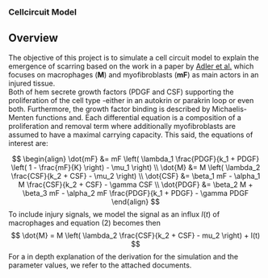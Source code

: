 ### Cellcircuit Model
## Overview
The objective of this project is to simulate a cell circuit model to explain the emergence of scarring based on the work in a paper by [Adler et al.](https://www.cell.com/iscience/pdf/S2589-0042(20)30024-9.pdf) which focuses on macrophages (**M**) and myofibroblasts (**mF**) as main actors in an injured tissue.  
Both of hem secrete growth factors (PDGF and CSF) supporting the proliferation of the cell type -either in an autokrin or parakrin loop or even both. Furthermore, the growth factor binding is described by Michaelis-Menten functions and. Each differential equation is a composition of a proliferation and removal term where additionally myofibroblasts are assumed to have a maximal carrying capacity. This said, the equations of interest are:   

$$
\begin{align}
\dot{mF} &= mF \left( \lambda_1 \frac{PDGF}{k_1 + PDGF} \left( 1 - \frac{mF}{K} \right) - \mu_1 \right)  \\
    \dot{M} &= M \left( \lambda_2 \frac{CSF}{k_2 + CSF} - \mu_2 \right)  \\
    \dot{CSF} &= \beta_1 mF - \alpha_1 M \frac{CSF}{k_2 + CSF} - \gamma CSF  \\
    \dot{PDGF} &= \beta_2 M + \beta_3 mF - \alpha_2 mF \frac{PDGF}{k_1 + PDGF} - \gamma PDGF 
\end{align}
$$
To include injury signals, we model the signal as an influx $I(t)$ of macrophages and equation (2) becomes then
$$
\dot{M} = M \left( \lambda_2 \frac{CSF}{k_2 + CSF} - mu_2 \right) + I(t)
$$
For a in depth explanation of the derivation for the simulation and the parameter values, we refer to the attached documents.